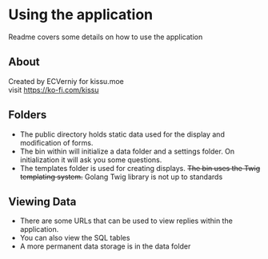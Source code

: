 # Using the application
Readme covers some details on how to use the application

## About
Created by ECVerniy for kissu.moe<br/>
visit https://ko-fi.com/kissu

## Folders
- The public directory holds static data used for the display and modification of forms.
- The bin within will initialize a data folder and a settings folder. On initialization it will ask you some questions.
- The templates folder is used for creating displays. ~~The bin uses the Twig templating system.~~ Golang Twig library is not up to standards

## Viewing Data
- There are some URLs that can be used to view replies within the application.
- You can also view the SQL tables
- A more permanent data storage is in the data folder
